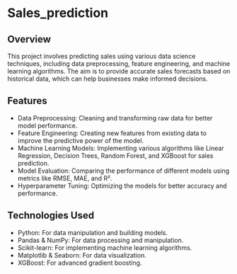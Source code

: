 # Sales_prediction

## Overview
This project involves predicting sales using various data science techniques, including data preprocessing, feature engineering, and machine learning algorithms. The aim is to provide accurate sales forecasts based on historical data, which can help businesses make informed decisions.

## Features
- Data Preprocessing: Cleaning and transforming raw data for better model performance.
- Feature Engineering: Creating new features from existing data to improve the predictive power of the model.
- Machine Learning Models: Implementing various algorithms like Linear Regression, Decision Trees, Random Forest, and XGBoost for sales prediction.
- Model Evaluation: Comparing the performance of different models using metrics like RMSE, MAE, and R².
- Hyperparameter Tuning: Optimizing the models for better accuracy and performance.

## Technologies Used
- Python: For data manipulation and building models.
- Pandas & NumPy: For data processing and manipulation.
- Scikit-learn: For implementing machine learning algorithms.
- Matplotlib & Seaborn: For data visualization.
- XGBoost: For advanced gradient boosting.
